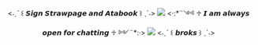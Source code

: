 <div align="center">
<˗ˏˋ ꒰ 𝙎𝙞𝙜𝙣 𝙎𝙩𝙧𝙖𝙬𝙥𝙖𝙜𝙚 𝙖𝙣𝙙 𝘼𝙩𝙖𝙗𝙤𝙤𝙠 ꒱ ˎˊ˗>
<img src="https://64.media.tumblr.com/cd0f8e2530bc636f313add79adca99df/1bd2a6175d41f69e-3b/s2048x3072/db48296e1854d2d9734008dc02c58ef08ff870b6.gifv">
<·:*¨༺ ♱ 𝙄 𝙖𝙢 𝙖𝙡𝙬𝙖𝙮𝙨 𝙤𝙥𝙚𝙣 𝙛𝙤𝙧 𝙘𝙝𝙖𝙩𝙩𝙞𝙣𝙜 ♱ ༻¨*:·>
<img src="https://64.media.tumblr.com/434577723f5559581590a70937a22924/3317892776fca4c1-ce/s500x750/4790686c217776b39972d4e87d2d061ae20e0dfb.pnj">
<˗ˏˋ ꒰ 𝙗𝙧𝙤𝙠𝙨 ꒱ ˎˊ˗>
